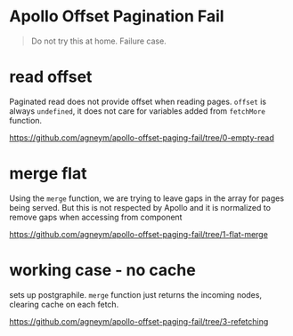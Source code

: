 # Apollo Offset Pagination Fail 

> Do not try this at home. Failure case.

# read offset

Paginated read does not provide offset when reading pages. `offset` is always `undefined`, it does not care for variables added from `fetchMore` function.

https://github.com/agneym/apollo-offset-paging-fail/tree/0-empty-read

# merge flat

Using the `merge` function, we are trying to leave gaps in the array for pages being served. But this is not respected by Apollo and it is normalized to remove gaps when accessing from component 

https://github.com/agneym/apollo-offset-paging-fail/tree/1-flat-merge

# working case - no cache

sets up postgraphile. `merge` function just returns the incoming nodes, clearing cache on each fetch.

https://github.com/agneym/apollo-offset-paging-fail/tree/3-refetching